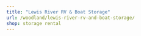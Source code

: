 ```yaml
---
title: "Lewis River RV & Boat Storage"
url: /woodland/lewis-river-rv-and-boat-storage/
shop: storage rental
---
```

